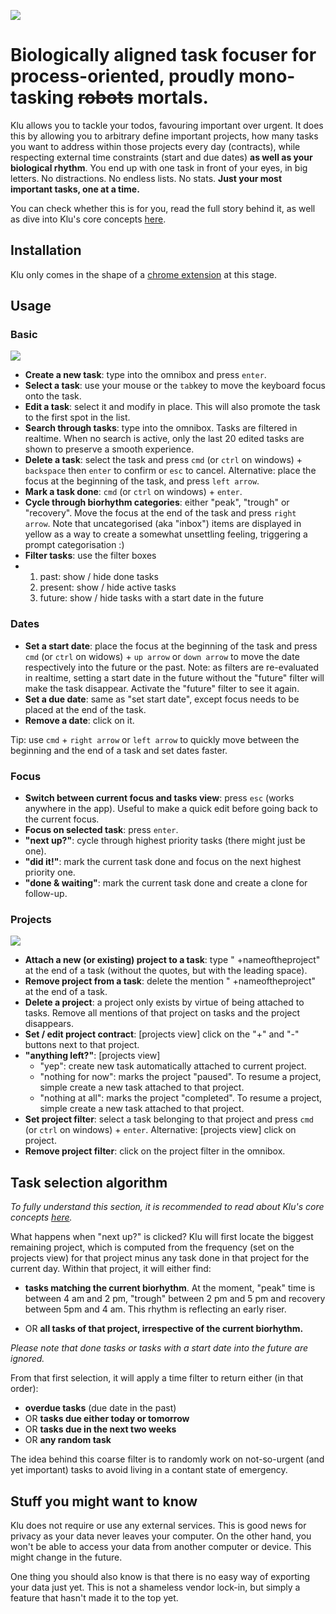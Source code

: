 ![](https://user-images.githubusercontent.com/13406362/41087255-7b2b6f68-6a3c-11e8-8a38-e57ce1ebd9ea.png)

# Biologically aligned task focuser for process-oriented, proudly mono-tasking ~~robots~~ mortals.
Klu allows you to tackle your todos, favouring important over urgent. It does this by allowing you to arbitrary define important projects, how many tasks you want to address within those projects every day (contracts), while respecting external time constraints (start and due dates) **as well as your biological rhythm**. You end up with one task in front of your eyes, in big letters. No distractions. No endless lists. No stats. **Just your most important tasks, one at a time.**

You can check whether this is for you, read the full story behind it, as well as dive into Klu's core concepts [here](https://www.matthieubergel.org/klu.html).

## Installation
Klu only comes in the shape of a [chrome extension](https://chrome.google.com/webstore/detail/klu/mgbcgeghbmhjgkenjpbiiipjeoaipike) at this stage.

## Usage

### Basic

![](https://user-images.githubusercontent.com/13406362/41087350-b30c9056-6a3c-11e8-895b-20b15a15db50.png)

- **Create a new task**: type into the omnibox and press `enter`.
- **Select a task**: use your mouse or the `tab`key to move the keyboard focus onto the task.
- **Edit a task**: select it and modify in place. This will also promote the task to the first spot in the list.
- **Search through tasks**: type into the omnibox. Tasks are filtered in realtime. When no search is active, only the last 20 edited tasks are shown to preserve a smooth experience.
- **Delete a task**: select the task and press `cmd` (or `ctrl` on windows) + `backspace` then `enter` to confirm or `esc` to cancel. Alternative: place the focus at the beginning of the task, and press `left arrow`.
- **Mark a task done**: `cmd` (or `ctrl` on windows) + `enter`.
- **Cycle through biorhythm categories**: either "peak", "trough" or "recovery". Move the focus at the end of the task and press `right arrow`. Note that uncategorised (aka "inbox") items are displayed in yellow as a way to create a somewhat unsettling feeling, triggering a prompt categorisation :) 
- **Filter tasks**: use the filter boxes
- 1. past: show / hide done tasks
  2. present: show / hide active tasks
  3. future: show / hide tasks with a start date in the future

### Dates

- **Set a start date**: place the focus at the beginning of the task and press `cmd` (or `ctrl` on widows) + `up arrow` or `down arrow` to move the date respectively into the future or the past. Note: as filters are re-evaluated in realtime, setting a start date in the future without the "future" filter will make the task disappear. Activate the "future" filter to see it again.
- **Set a due date**: same as "set start date", except focus needs to be placed at the end of the task. 
- **Remove a date**: click on it.

Tip: use `cmd` + `right arrow` or `left arrow` to quickly move between the beginning and the end of a task and set dates faster.

### Focus

- **Switch between current focus and tasks view**: press `esc` (works anywhere in the app). Useful to make a quick edit before going back to the current focus.
- **Focus on selected task**: press `enter`.
- **"next up?"**: cycle through highest priority tasks (there might just be one).
- **"did it!"**: mark the current task done and focus on the next highest priority one.
- **"done & waiting"**: mark the current task done and create a clone for follow-up.  

### Projects

![](https://user-images.githubusercontent.com/13406362/41087388-d85d3d7e-6a3c-11e8-8e14-278ae79042ac.png)

- **Attach a new (or existing) project to a task**: type " +nameoftheproject" at the end of a task (without the quotes, but with the leading space).
- **Remove project from a task**: delete the mention " +nameoftheproject" at the end of a task.
- **Delete a project**: a project only exists by virtue of being attached to tasks. Remove all mentions of that project on tasks and the project disappears.
- **Set / edit project contract**: [projects view] click on the "+" and "-" buttons next to that project.
- **"anything left?"**: [projects view]
  - "yep": create new task automatically attached to current project.
  - "nothing for now": marks the project "paused". To resume a project, simple create a new task attached to that project.
  - "nothing at all": marks the project "completed". To resume a project, simple create a new task attached to that project.
- **Set project filter**: select a task belonging to that project and press `cmd` (or `ctrl` on windows) + `enter`. Alternative: [projects view] click on project.
- **Remove project filter**: click on the project filter in the omnibox.

## Task selection algorithm

*To fully understand this section, it is recommended to read about Klu's core concepts [here](https://www.matthieubergel.org/klu.html).*

What happens when "next up?" is clicked? Klu will first locate the biggest remaining project, which is computed from the frequency (set on the projects view) for that project minus any task done in that project for the current day. Within that project, it will either find:

- **tasks matching the current biorhythm**. At the moment, "peak" time is between 4 am and 2 pm, "trough" between 2 pm and 5 pm and recovery between 5pm and 4 am. This rhythm is reflecting an early riser.

- OR **all tasks of that project, irrespective of the current biorhythm.**

*Please note that done tasks or tasks with a start date into the future are ignored.*

From that first selection, it will apply a time filter to return either (in that order):

- **overdue tasks** (due date in the past)
- OR **tasks due either today or tomorrow**
- OR **tasks due in the next two weeks**
- OR **any random task**

The idea behind this coarse filter is to randomly work on not-so-urgent (and yet important) tasks to avoid living in a contant state of emergency.

## Stuff you might want to know

Klu does not require or use any external services. This is good news for privacy as your data never leaves your computer. On the other hand, you won't be able to access your data from another computer or device. This might change in the future.

One thing you should also know is that there is no easy way of exporting your data just yet. This is not a shameless vendor lock-in, but simply a feature that hasn't made it to the top yet.
